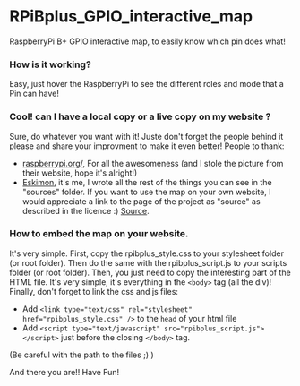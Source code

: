RPiBplus_GPIO_interactive_map
=============================

RaspberryPi B+ GPIO interactive map, to easily know which pin does what!

### How is it working?

Easy, just hover the RaspberryPi to see the different roles and mode that a Pin can have!

### Cool! can I have a local copy or a live copy on my website ?

Sure, do whatever you want with it! Juste don't forget the people behind it please and share your improvment to make it even better!
People to thank:
+ [raspberrypi.org/](), For all the awesomeness (and I stole the picture from their website, hope it's alright!)
+ [Eskimon](http://eskimon.fr), it's me, I wrote all the rest of the things you can see in the "sources" folder. If you want to use the map on your own website, I would appreciate a link to the page of the project as "source" as described in the licence :) [Source](http://eskimon.fr/raspberrypi-bplus-gpio-interactive-map).

### How to embed the map on your website.

It's very simple.
First, copy the rpibplus_style.css to your stylesheet folder (or root folder). Then do the same with the rpibplus_script.js to your scripts folder (or root folder).
Then, you just need to copy the interesting part of the HTML file. It's very simple, it's everything in the `<body>` tag (all the div)!
Finally, don't forget to link the css and js files:
+ Add `<link type="text/css" rel="stylesheet" href="rpibplus_style.css" />` to the `head` of your html file
+ Add `<script type="text/javascript" src="rpibplus_script.js"></script>` just before the closing `</body>` tag.

(Be careful with the path to the files ;) )

And there you are!! Have Fun!
